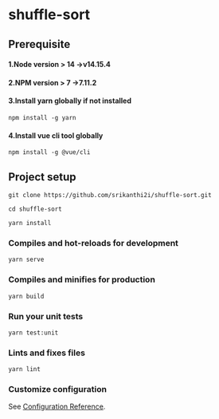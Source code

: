 # shuffle-sort

## Prerequisite
#### 1.Node version > 14 ->v14.15.4

#### 2.NPM version > 7 ->7.11.2

#### 3.Install yarn globally if not installed
```
npm install -g yarn
```
#### 4.Install vue cli tool globally
```
npm install -g @vue/cli
```

## Project setup
```
git clone https://github.com/srikanthi2i/shuffle-sort.git
```
```
cd shuffle-sort
```
```
yarn install
```

### Compiles and hot-reloads for development
```
yarn serve
```

### Compiles and minifies for production
```
yarn build
```

### Run your unit tests
```
yarn test:unit
```

### Lints and fixes files
```
yarn lint
```

### Customize configuration
See [Configuration Reference](https://cli.vuejs.org/config/).
